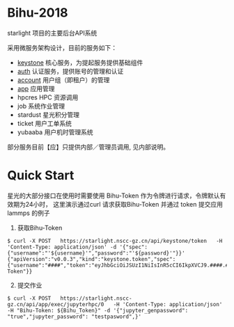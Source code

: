 # Bihu-2018

starlight 项目的主要后台API系统

采用微服务架构设计，目前的服务如下：

* [keystone](keystone/README.md) 核心服务，为提起服务提供基础组件
* [auth](auth/README.md) 认证服务，提供账号的管理和认证
* [account](account/README.md) 用户组（即租户）的管理
* [app](app/README.md) 应用管理
* hpcres HPC 资源调用
* job 系统作业管理
* stardust 星光积分管理
* ticket 用户工单系统
* yubaaba 用户机时管理系统

部分服务目前【应】只提供内部／管理员调用, 见内部说明。 

# Quick Start 

星光的大部分接口在使用时需要使用 Bihu-Token 作为令牌进行请求，令牌默认有效期为24小时， 这里演示通过curl 请求获取Bihu-Token 并通过 token 提交应用 lammps 的例子

1. 获取Bihu-Token

```
$ curl -X POST   https://starlight.nscc-gz.cn/api/keystone/token   -H 'Content-Type: application/json' -d '{"spec":{"username":"'${username}'","password":"'${password}'"}}'
{"apiVersion":"v0.0.3","kind":"keystone.token","spec":{"username":"####","token":"eyJhbGciOiJSUzI1NiIsInR5cCI6IkpXVCJ9.####.####","tokenKind":"Bihu-Token"}}
```

2. 提交作业

```
$ curl -X POST   https://starlight.nscc-gz.cn/api/app/exec/jupyterhpc/0   -H 'Content-Type: application/json' -H "Bihu-Token: ${Bihu_Token}" -d '{"jupyter_genpassword": "true","jupyter_password": "testpasword",}'

```
